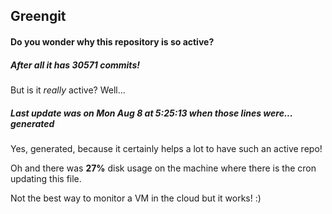 ## Greengit

#### Do you wonder why this repository is so active?

##### After all it has 30571 commits!

But is it *really* active? Well...

##### Last update was on Mon Aug 8 at 5:25:13 when those lines were... generated

Yes, generated, because it certainly helps a lot to have such an active repo!

Oh and there was **27%** disk usage on the machine
where there is the cron updating this file.

Not the best way to monitor a VM in the cloud but it works! :)
